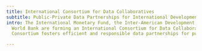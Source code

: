 ```yaml
---
title: International Consortium for Data Collaboratives
subtitle: Public-Private Data Partnerships for International Development
intro: The International Monetary Fund, the Inter-American Development Bank, and the
  World Bank are forming an International Consortium for Data Collaboratives. The
  Consortium fosters efficient and responsible data partnerships for public good

---
```


